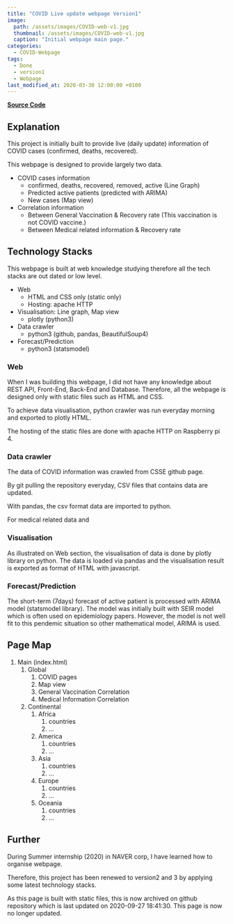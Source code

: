 ```yaml
---
title: "COVID Live update webpage Version1"
image: 
  path: /assets/images/COVID-web-v1.jpg
  thumbnail: /assets/images/COVID-web-v1.jpg
  caption: "Initial webpage main page."
categories: 
  - COVID-Webpage
tags:
  - Done
  - version1
  - Webpage
last_modified_at: 2020-03-30 12:00:00 +0100
---
```


[**Source Code**](https://github.com/ArtemisDicoTiar/covid_blog_initial)

## Explanation

This project is initially built to provide live (daily update) information of COVID cases (confirmed, deaths, recovered). 

This webpage is designed to provide largely two data.

- COVID cases information 
  - confirmed, deaths, recovered, removed, active (Line Graph)
  - Predicted active patients (predicted with ARIMA)
  - New cases (Map view)
- Correlation information
  - Between General Vaccination & Recovery rate (This vaccination is not COVID vaccine.)
  - Between Medical related information & Recovery rate

## Technology Stacks

This webpage is built at web knowledge studying therefore all the tech stacks are out dated or low level.

* Web
  * HTML and CSS only (static only)
  * Hosting: apache HTTP
* Visualisation: Line graph, Map view
  * plotly (python3)
* Data crawler
  * python3 (github, pandas, BeautifulSoup4)
* Forecast/Prediction
  * python3 (statsmodel)

### Web

When I was building this webpage, I did not have any knowledge about REST API, Front-End, Back-End and Database. Therefore, all the webpage is designed only with static files such as HTML and CSS. 

To achieve data visualisation, python crawler was run everyday morning and exported to plotly HTML.

The hosting of the static files are done with apache HTTP on Raspberry pi 4.

### Data crawler

The data of COVID information was crawled from CSSE github page.

By git pulling the repository everyday, CSV files that contains data are updated.

With pandas, the csv format data are imported to python.

For medical related data and 

### Visualisation

As illustrated on Web section, the visualisation of data is done by plotly library on python. The data is loaded via pandas and the visualisation result is exported as format of HTML with javascript.

### Forecast/Prediction

The short-term (7days) forecast of active patient is processed with ARIMA model (statsmodel library). The model was initially built with SEIR model which is often used on epidemiology papers. However, the model is not well fit to this pendemic situation so other mathematical model, ARIMA is used.

## Page Map

1. Main (index.html) 
   1. Global
      1. COVID pages
      2. Map view
      3. General Vaccination Correlation
      4. Medical Information Correlation
   2. Continental
      1. Africa
         1. countries
         2. ...
      2. America
         1. countries
         2. ...
      3. Asia
         1. countries
         2. ...
      4. Europe
         1. countries
         2. ...
      5. Oceania
         1. countries
         2. ...

## Further 

During Summer internship (2020) in NAVER corp, I have learned how to organise webpage.

Therefore, this project has been renewed to version2 and 3 by applying some latest technology stacks.

As this page is built with static files, this is now archived on github repository which is last updated on 2020-09-27 18:41:30. This page is now no longer updated.
